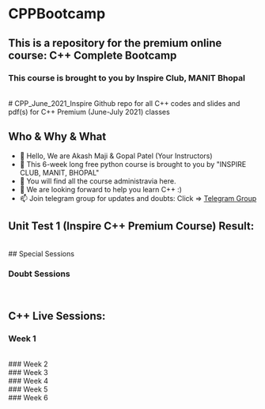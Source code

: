 # CPPBootcamp
## This is a repository for the premium online course: C++ Complete Bootcamp
### This course is brought to you by Inspire Club, MANIT Bhopal
<br>
# CPP_June_2021_Inspire
Github repo for all C++ codes and slides and pdf(s) for C++ Premium (June-July 2021) classes

## Who & Why & What
- 👋 Hello, We are Akash Maji & Gopal Patel (Your Instructors)
- 👀 This 6-week long free python course is brought to you by "INSPIRE CLUB, MANIT, BHOPAL"
- 🌱 You will find all the course administravia here.
- 💞️ We are looking forward to help you learn C++ :)
- 📫 Join telegram group for updates and doubts: Click => [Telegram Group](https://t.me/joinchat/lWrp4XgOmfo3NjRl "INSPIRE C++ TELEGRAM GROUP")

## Unit Test 1 (Inspire C++ Premium Course) Result:
 
 <br>
 ## Special Sessions

 <br>
 
 ### Doubt Sessions

 <br>
 

## C++ Live Sessions:
### Week 1

<br>
### Week 2

<br>
### Week 3

<br>
### Week 4

<br>
### Week 5

<br>
### Week 6

<br>

<br>


